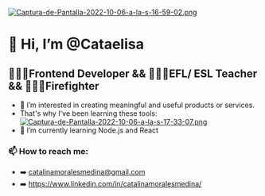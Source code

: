 [![Captura-de-Pantalla-2022-10-06-a-la-s-16-59-02.png](https://i.postimg.cc/hjkR1CDh/Captura-de-Pantalla-2022-10-06-a-la-s-16-59-02.png)](https://postimg.cc/5YSrxSFM)

# 👋 Hi, I’m @Cataelisa 
## 👩🏻‍💻**Frontend Developer** && 👩🏻‍🏫**EFL/ ESL Teacher** && 👩🏻‍🚒**Firefighter**
- 👀 I’m interested in creating meaningful and useful products or services. 
- That's why I've been learning these tools:
[![Captura-de-Pantalla-2022-10-06-a-la-s-17-33-07.png](https://i.postimg.cc/9MXNq0Dx/Captura-de-Pantalla-2022-10-06-a-la-s-17-33-07.png)](https://postimg.cc/TySczRqm)
- 🌱 I’m currently learning Node.js and React
### 📫 **How to reach me:**
- ➡️ catalinamoralesmedina@gmail.com
- ➡️ https://www.linkedin.com/in/catalinamoralesmedina/ 

<!---
Cataelisa/Cataelisa is a ✨ special ✨ repository because its `README.md` (this file) appears on your GitHub profile.
You can click the Preview link to take a look at your changes.
--->
